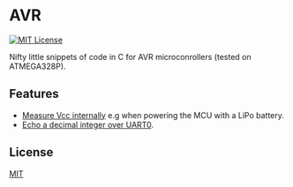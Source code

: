 # AVR
[![MIT License](https://img.shields.io/badge/license-MIT-red.svg)](https://choosealicense.com/licenses/mit/)

Nifty little snippets of code in C for AVR microconrollers (tested on ATMEGA328P).

## Features

- [Measure Vcc internally](https://github.com/skuodi/AVR/blob/main/lipo.c#L40) e.g when powering the MCU with a LiPo battery.
- [Echo a decimal integer over UART0](https://github.com/skuodi/AVR/blob/main/myuart.c#L35).


## License

[MIT](https://choosealicense.com/licenses/mit/)

